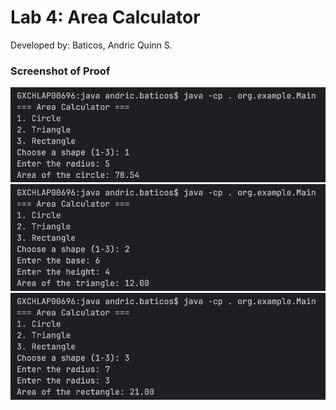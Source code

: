 # Lab 4: Area Calculator
Developed by: Baticos, Andric Quinn S.

### Screenshot of Proof
![Screenshot Proof](/proof1.png?raw=true "proof")
![Screenshot Proof](/proof2.png?raw=true "proof")
![Screenshot Proof](/proof3.png?raw=true "proof")

